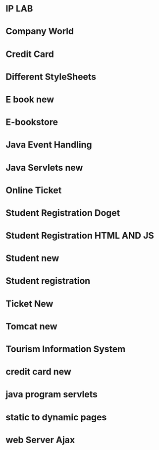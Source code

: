 # IP LAB 
# Company World
# Credit Card
# Different StyleSheets
# E book new
# E-bookstore
# Java Event Handling
# Java Servlets new
# Online Ticket
# Student Registration Doget
# Student Registration HTML AND JS
# Student new
# Student registration
# Ticket New
# Tomcat new
# Tourism Information System
# credit card new
# java program servlets
# static to dynamic pages
# web Server Ajax
